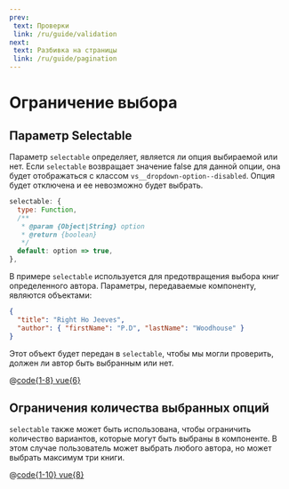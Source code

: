 ```yaml
---
prev:
 text: Проверки
 link: /ru/guide/validation
next:
 text: Разбивка на страницы
 link: /ru/guide/pagination
---
```



# Ограничение выбора

## Параметр Selectable

Параметр `selectable` определяет, является ли опция выбираемой или нет. Если `selectable` возвращает значение false для
данной опции, она будет отображаться с классом `vs__dropdown-option--disabled`. Опция будет отключена и ее невозможно 
будет выбрать.

```js
selectable: {
  type: Function,
  /**
   * @param {Object|String} option
   * @return {boolean}
   */
  default: option => true,
},
```

В примере `selectable` используется для предотвращения выбора книг определенного автора. Параметры, 
передаваемые компоненту, являются объектами:

```json
{
  "title": "Right Ho Jeeves",
  "author": { "firstName": "P.D", "lastName": "Woodhouse" }
}
```

Этот объект будет передан в `selectable`, чтобы мы могли проверить, должен ли автор быть выбранным или нет.

<UnselectableExample />

@[code{1-8} vue{6}](../../.vuepress/components/UnselectableExample.vue)

## Ограничения количества выбранных опций

`selectable` также может быть использована, чтобы ограничить количество вариантов, которые могут быть выбраны в
компоненте. В этом случае пользователь может выбрать любого автора, но может выбрать максимум три книги.

<LimitSelectionQuantity />

@[code{1-10} vue{8}](../../.vuepress/components/LimitSelectionQuantity.vue)

